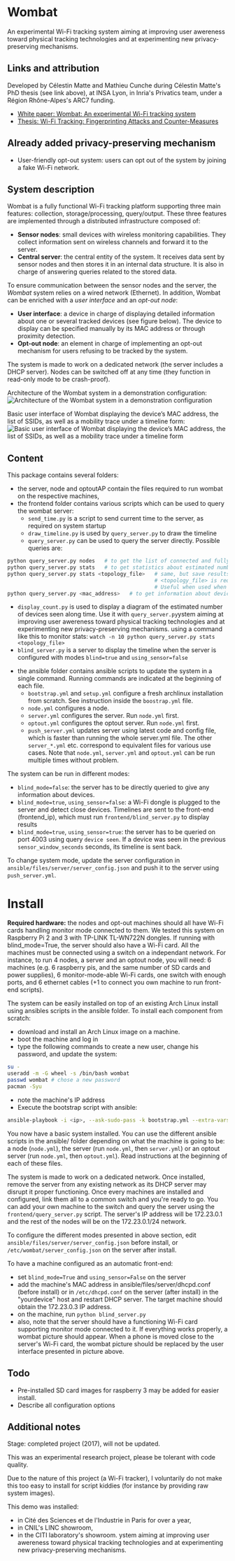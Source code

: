 # Wombat

An experimental Wi-Fi tracking system aiming at improving user awereness toward physical tracking technologies and at experimenting new privacy-preserving mechanisms.

## Links and attribution

Developed by Célestin Matte and Mathieu Cunche during Célestin Matte's PhD thesis (see link above), at INSA Lyon, in Inria's Privatics team, under a Région Rhône-Alpes's ARC7 funding.

- [White paper: Wombat: An experimental Wi-Fi tracking system](https://hal.inria.fr/hal-01679007/document)
- [Thesis: Wi-Fi Tracking: Fingerprinting Attacks and Counter-Measures](https://hal.archives-ouvertes.fr/tel-01659783/)

## Already added privacy-preserving mechanism

- User-friendly opt-out system: users can opt out of the system by joining a fake Wi-Fi network.

## System description

Wombat is a fully functional Wi-Fi tracking platform supporting three main features: collection, storage/processing, query/output. These three features are implemented through a distributed infrastructure composed of:
- **Sensor nodes**: small devices with wireless monitoring capabilities. They collect information sent on wireless channels and forward it to the server.
- **Central server**: the central entity of the system. It receives data sent by sensor nodes and then stores it in an internal data structure.  It is also in charge of answering queries related to the stored data.

To ensure communication between the sensor nodes and the server, the _Wombat_ system relies on a wired network (Ethernet). In addition, Wombat can be enriched with a _user interface_ and an _opt-out node_:
- **User interface**: a device in charge of displaying detailed information about one or several tracked devices (see figure below). The device to display can be specified manually by its MAC address or through proximity detection.
- **Opt-out node**: an element in charge of implementing an opt-out mechanism for users refusing to be tracked by the system.

The system is made to work on a dedicated network (the server includes a DHCP server). Nodes can be switched off at any time (they function in read-only mode to be crash-proof).

Architecture of the Wombat system in a demonstration configuration:
![Architecture of the Wombat system in a demonstration configuration](figures/Wombat.png?raw=true "Architecture of the Wombat system in a demonstration configuration")

Basic user interface of Wombat displaying the device’s MAC address, the list of SSIDs, as well as a mobility trace under a timeline form:
![Basic user interface of Wombat displaying the device’s MAC address, the list of SSIDs, as well as a mobility trace under a timeline form](figures/front-end.png?raw=true "Basic user interface of Wombat displaying the device’s MAC address, the list of SSIDs, as well as a mobility trace under a timeline form")

## Content

This package contains several folders:
- the server, node and optoutAP contain the files required to run wombat on the respective machines,
- the frontend folder contains various scripts which can be used to query the wombat server:
  * `send_time.py` is a script to send current time to the server, as required on system startup
  * `draw_timeline.py` is used by `query_server.py` to draw the timeline
  * `query_server.py` can be used to query the server directly. Possible queries are:
```bash
python query_server.py nodes   # to get the list of connected and fully functioning nodes
python query_server.py stats   # to get statistics about estimated number of devices seen by the system
python query_server.py stats <topology_file>   # same, but save results to a log.txt file.
                                               # <topology_file> is required to save results according to the topology of the system.
                                               # Useful when used when display_count.py
python query_server.py <mac_address>   # to get information about device of address <mac_address>
```
  * `display_count.py` is used to display a diagram of the estimated number of devices seen along time.
    Use it with `query_server.py`ystem aiming at improving user awereness toward physical tracking technologies and at experimenting new privacy-preserving mechanisms. using a command like this to monitor stats:
`watch -n 10 python query_server.py stats <topology_file>`
  * `blind_server.py` is a server to display the timeline when the server is configured
    with modes `blind=true` and `using_sensor=false`
- the ansible folder contains ansible scripts to update the system in a single command.
  Running commands are indicated at the beginning of each file.
  * `bootstrap.yml` and `setup.yml` configure a fresh archlinux installation from
    scratch. See instruction inside the `boostrap.yml` file.
  * `node.yml` configures a node.
  * `server.yml` configures the server. Run `node.yml` first.
  * `optout.yml` configures the optout server. Run `node.yml` first.
  * `push_server.yml` updates server using latest code and config file, which is
    faster than running the whole server.yml file.
  The other `server_*.yml` etc. correspond to equivalent files for various use cases.
  Note that `node.yml`, `server.yml` and `optout.yml` can be run multiple times without problem.

The system can be run in different modes:
- `blind_mode=false`: the server has to be directly queried to give any information about devices.
- `blind_mode=true`, `using_sensor=false`: a Wi-Fi dongle is plugged to the server and
  detect close devices. Timelines are sent to the front-end (frontend_ip),
  which must run `frontend/blind_server.py` to display results
- `blind_mode=true`, `using_sensor=true`: the server has to be queried on port 4003
  using query `device seen`. If a device was seen in the previous `sensor_window_seconds` seconds,
  its timeline is sent back.

To change system mode, update the server configuration in `ansible/files/server/server_config.json`
and push it to the server using `push_server.yml`.

# Install

**Required hardware:** the nodes and opt-out machines should all have Wi-Fi cards handling monitor mode connected to them. We tested this system on Raspberry Pi 2 and 3 with TP-LINK TL-WN722N dongles. If running with blind_mode=True, the server should also have a Wi-Fi card. All the machines must be connected using a switch on a independant network.
For instance, to run 4 nodes, a server and an optout node, you will need: 6 machines (e.g. 6 raspberry pis, and the same number of SD cards and power supplies), 6 monitor-mode-able Wi-Fi cards, one switch with enough ports, and 6 ethernet cables (+1 to connect you own machine to run front-end scripts).

The system can be easily installed on top of an existing Arch Linux install using ansibles scripts in the ansible folder.
To install each component from scratch:
- download and install an Arch Linux image on a machine.
- boot the machine and log in
- type the following commands to create a new user, change his password, and update the system:
```bash
su -
useradd -m -G wheel -s /bin/bash wombat
passwd wombat # chose a new password
pacman -Syu
```
- note the machine's IP address
- Execute the bootstrap script with ansible:
```bash
ansible-playbook -i <ip>, --ask-sudo-pass -k bootstrap.yml --extra-vars "user=wombat"
```
You now have a basic system installed. You can use the different ansible scripts in the ansible/ folder depending on what the machine is going to be: a node (`node.yml`), the server (run `node.yml`, then `server.yml`) or an optout server (run `node.yml`, then `optout.yml`). Read instructions at the beginning of each of these files.

The system is made to work on a dedicated network. Once installed, remove the server from any existing network as its DHCP server may disrupt it proper functioning. Once every machines are installed and configured, link them all to a common switch and you're ready to go. You can add your own machine to the switch and query the server using the `frontend/query_server.py` script. The server's IP address will be 172.23.0.1 and the rest of the nodes will be on the 172.23.0.1/24 network.

To configure the different modes presented in above section, edit `ansible/files/server/server_config.json` before install, or `/etc/wombat/server_config.json` on the server after install.

To have a machine configured as an automatic front-end:
- set `blind_mode=True` and `using_sensor=False` on the server
- add the machine's MAC address in ansible/files/server/dhcpd.conf (before install) or in `/etc/dhcpd.conf` on the server (after install) in the "yourdevice" host and restart DHCP server. The target machine should obtain the 172.23.0.3 IP address.
- on the machine, run `python blind_server.py`
- also, note that the server should have a functioning Wi-Fi card supporting monitor mode connected to it.
If everything works properly, a wombat picture should appear. When a phone is moved close to the server's Wi-Fi card, the wombat picture should be replaced by the user interface presented in picture above.

## Todo

- Pre-installed SD card images for raspberry 3 may be added for easier install.
- Describe all configuration options

## Additional notes

Stage: completed project (2017), will not be updated.

This was an experimental research project, please be tolerant with code quality.

Due to the nature of this project (a Wi-Fi tracker), I voluntarily do not make this too easy to install for script kiddies (for instance by providing raw system images).

This demo was installed:
- in Cité des Sciences et de l'Industrie in Paris for over a year,
- in CNIL's LINC showroom,
- in the CITI laboratory's showroom.
ystem aiming at improving user awereness toward physical tracking technologies and at experimenting new privacy-preserving mechanisms.
